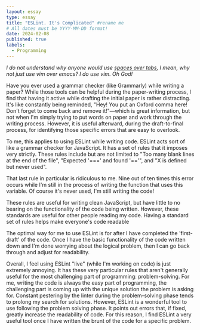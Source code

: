 ```yaml
---
layout: essay
type: essay
title: "ESLint. It's Complicated" #rename me
# All dates must be YYYY-MM-DD format!
date: 2024-02-08
published: true
labels:
  - Programming
---
```

*I do not understand why anyone would use [spaces over tabs](https://www.youtube.com/watch?v=SsoOG6ZeyUI), I mean, why not just use vim over emacs? I do use vim. Oh God!*

Have you ever used a grammar checker (like Grammarly) while writing a paper? While those tools can be helpful during the paper-writing process, I find that having it active while drafting the initial paper is rather distracting. It's like constantly being reminded, "Hey! You put an Oxford comma here! Don't forget to come back and remove it!"—which is great information, but not when I'm simply trying to put words on paper and work through the writing process. However, it is useful afterward, during the draft-to-final process, for identifying those specific errors that are easy to overlook.

To me, this applies to using ESLint while writing code. ESLint acts sort of like a grammar checker for JavaScript. It has a set of rules that it imposes very strictly. These rules include but are not limited to "Too many blank lines at the end of the file", "Expected '===' and found '=='", and "X is defined but never used". 

That last rule in particular is ridiculous to me. Nine out of ten times this error occurs while I'm still in the process of writing the function that uses this variable. Of course it's never used, I'm still writing the code!

These rules are useful for writing clean JavaScript, but have little to no bearing on the functionality of the code being written. However, these standards are useful for other people reading my code. Having a standard set of rules helps make everyone's code readable

The optimal way for me to use ESLint is for after I have completed the 'first-draft' of the code. Once I have the basic functionality of the code written down and I'm done worrying about the logical problem, then I can go back through and adjust for readability.

Overall, I feel using ESLint "live" (while I'm working on code) is just extremely annoying. It has these very particular rules that aren't generally useful for the most challenging part of programming: problem-solving. For me, writing the code is always the easy part of programming, the challenging part is coming up with the unique solution the problem is asking for. Constant pestering by the linter during the problem-solving phase tends to prolong my search for solutions. However, ESLint is a wonderful tool to use following the problem solving phase. It points out errors that, if fixed, greatly increase the readability of code. For this reason, I find ESLint a very useful tool once I have written the brunt of the code for a specific problem.  